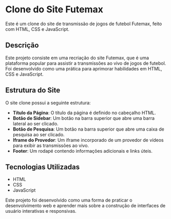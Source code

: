 # Clone do Site Futemax

Este é um clone do site de transmissão de jogos de futebol Futemax, feito com HTML, CSS e JavaScript.

## Descrição

Este projeto consiste em uma recriação do site Futemax, que é uma plataforma popular para assistir a transmissões ao vivo de jogos de futebol. Foi desenvolvido como uma prática para aprimorar habilidades em HTML, CSS e JavaScript.

## Estrutura do Site

O site clone possui a seguinte estrutura:

- **Título da Página**: O título da página é definido no cabeçalho HTML.
- **Botão de Sidebar**: Um botão na barra superior que abre uma barra lateral ao ser clicado.
- **Botão de Pesquisa**: Um botão na barra superior que abre uma caixa de pesquisa ao ser clicado.
- **Iframe do Provedor**: Um iframe incorporado de um provedor de vídeos para exibir as transmissões ao vivo.
- **Footer**: Um rodapé contendo informações adicionais e links úteis.

## Tecnologias Utilizadas

- HTML
- CSS
- JavaScript

Este projeto foi desenvolvido como uma forma de praticar o desenvolvimento web e aprender mais sobre a construção de interfaces de usuário interativas e responsivas.

